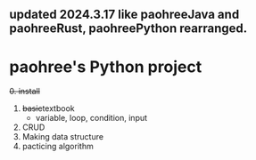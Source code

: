 updated 2024.3.17
like paohreeJava and paohreeRust, paohreePython rearranged. 
---
# paohree's Python project
~~0. install~~
1. ~~basic~~textbook
   * variable, loop, condition, input
2. CRUD
3. Making data structure
4. pacticing algorithm
